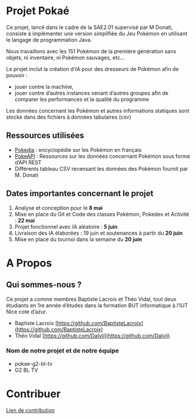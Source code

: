 # **Projet Pokaé**

Ce projet, lancé dans le cadre de la SAE2.01 supervisé par M Donati, consiste à implémenter une version simplifiée du Jeu Pokémon en utilisant le langage de programmation Java.

Nous travaillons avec les 151 Pokémon de la première génération sans objets, ni inventaire, ni Pokémon sauvages, etc...

Le projet inclut la création d'IA pour des dresseurs de Pokémon afin de pouvoir :

- jouer contre la machine,
- jouer contre d’autres instances venant d’autres groupes afin de comparer les performances et la qualité du programme

Les données concernant les Pokémon et autres informations statiques sont stocké dans des fichiers à données tabulaires (csv)

## Ressources utilisées

- [Pokedia](https://www.pokepedia.fr/Portail:Accueil) : encyclopédie sur les Pokémon en français
- [PokeAPI](https://pokeapi.co/) : Ressources sur les données concernant Pokémon sous forme d’API REST
- Différents tableau CSV recensant les données des Pokémon fournit par M. Donati

## Dates importantes concernant le projet

1. Analyse et conception pour le **8 mai**
2. Mise en place du Git et Code des classes Pokémon, Pokedex et Activité : **22 mai**
3. Projet fonctionnel avec IA aléatoire : **5 juin**
4. Livraison des IA élaborées : 19 juin et soutenances à partir du **20 juin**
5. Mise en place du tournoi dans la semaine du **20 juin**

# A Propos

## Qui sommes-nous ?

Ce projet a comme membres Baptiste Lacroix et Théo Vidal, tout deux étudiants en 1re année d’études dans la formation BUT informatique à l’IUT Nice cote d’azur.

- Baptiste Lacroix [https://github.com/BaptisteLacroix](https://github.com/BaptisteLacroix)
- Théo Vidal [https://github.com/Dalvii](https://github.com/Dalvii)

### Nom de notre projet et de notre équipe
- pokae-g2-bl-tv
- G2 BL TV

# Contribuer

[Lien de contribution](./docs/CONTRIBUTING.md)